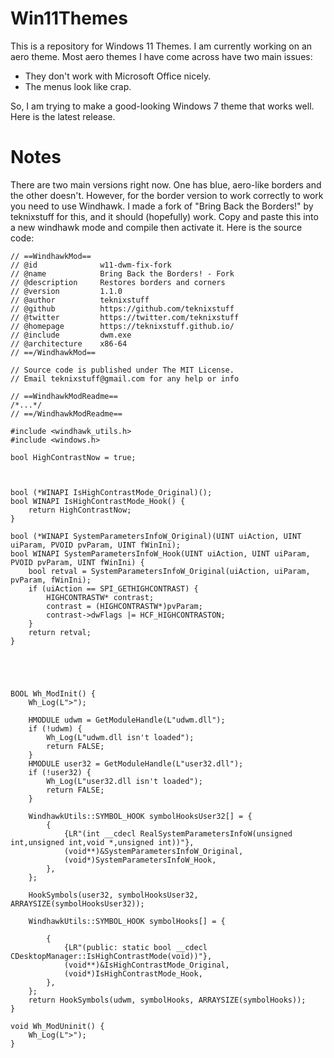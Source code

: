 # Win11Themes
This is a repository for Windows 11 Themes. I am currently working on an aero theme. Most aero themes I have come across have two main issues:
* They don't work with Microsoft Office nicely.
* The menus look like crap.

So, I am trying to make a good-looking Windows 7 theme that works well. Here is the latest release.

# Notes
There are two main versions right now. One has blue, aero-like borders and the other doesn't. However, for the border version to work correctly to work you need to use Windhawk. I made a fork of "Bring Back the Borders!" by teknixstuff for this, and it should (hopefully) work. Copy and paste this into a new windhawk mode and compile then activate it. Here is the source code:

```
// ==WindhawkMod==
// @id              w11-dwm-fix-fork
// @name            Bring Back the Borders! - Fork
// @description     Restores borders and corners
// @version         1.1.0
// @author          teknixstuff
// @github          https://github.com/teknixstuff
// @twitter         https://twitter.com/teknixstuff
// @homepage        https://teknixstuff.github.io/
// @include         dwm.exe
// @architecture    x86-64
// ==/WindhawkMod==

// Source code is published under The MIT License.
// Email teknixstuff@gmail.com for any help or info

// ==WindhawkModReadme==
/*...*/
// ==/WindhawkModReadme==

#include <windhawk_utils.h>
#include <windows.h>

bool HighContrastNow = true;



bool (*WINAPI IsHighContrastMode_Original)();
bool WINAPI IsHighContrastMode_Hook() {
    return HighContrastNow;
}

bool (*WINAPI SystemParametersInfoW_Original)(UINT uiAction, UINT uiParam, PVOID pvParam, UINT fWinIni);
bool WINAPI SystemParametersInfoW_Hook(UINT uiAction, UINT uiParam, PVOID pvParam, UINT fWinIni) {
    bool retval = SystemParametersInfoW_Original(uiAction, uiParam, pvParam, fWinIni);
    if (uiAction == SPI_GETHIGHCONTRAST) {
        HIGHCONTRASTW* contrast;
        contrast = (HIGHCONTRASTW*)pvParam;
        contrast->dwFlags |= HCF_HIGHCONTRASTON;
    }
    return retval;
}





BOOL Wh_ModInit() {
    Wh_Log(L">");

    HMODULE udwm = GetModuleHandle(L"udwm.dll");
    if (!udwm) {
        Wh_Log(L"udwm.dll isn't loaded");
        return FALSE;
    }
    HMODULE user32 = GetModuleHandle(L"user32.dll");
    if (!user32) {
        Wh_Log(L"user32.dll isn't loaded");
        return FALSE;
    }

    WindhawkUtils::SYMBOL_HOOK symbolHooksUser32[] = {
        {
            {LR"(int __cdecl RealSystemParametersInfoW(unsigned int,unsigned int,void *,unsigned int))"},
            (void**)&SystemParametersInfoW_Original,
            (void*)SystemParametersInfoW_Hook,
        },
    };

    HookSymbols(user32, symbolHooksUser32, ARRAYSIZE(symbolHooksUser32));

    WindhawkUtils::SYMBOL_HOOK symbolHooks[] = {

        {
            {LR"(public: static bool __cdecl CDesktopManager::IsHighContrastMode(void))"},
            (void**)&IsHighContrastMode_Original,
            (void*)IsHighContrastMode_Hook,
        },
    };
    return HookSymbols(udwm, symbolHooks, ARRAYSIZE(symbolHooks));
}

void Wh_ModUninit() {
    Wh_Log(L">");
}
```
